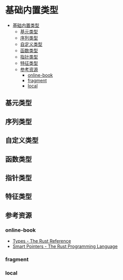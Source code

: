# 基础内置类型

<!--ts-->
* [基础内置类型](#基础内置类型)
   * [基元类型](#基元类型)
   * [序列类型](#序列类型)
   * [自定义类型](#自定义类型)
   * [函数类型](#函数类型)
   * [指针类型](#指针类型)
   * [特征类型](#特征类型)
   * [参考资源](#参考资源)
      * [online-book](#online-book)
      * [fragment](#fragment)
      * [local](#local)

<!-- Created by https://github.com/ekalinin/github-markdown-toc -->
<!-- Added by: runner, at: Mon Jul 11 07:22:59 UTC 2022 -->

<!--te-->

## 基元类型

## 序列类型

## 自定义类型

## 函数类型

## 指针类型

## 特征类型

## 参考资源

### online-book

- [Types - The Rust Reference](https://doc.rust-lang.org/stable/reference/types.html)
- [Smart Pointers - The Rust Programming Language](https://doc.rust-lang.org/book/ch15-00-smart-pointers.html)

### fragment

### local
